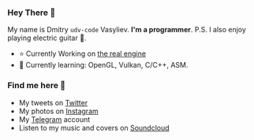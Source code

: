 ### Hey There :wave:
My name is Dmitry `udv-code` Vasyliev. **I'm a programmer**. <!-- LOL! -->
P.S. I also enjoy playing electric guitar :guitar:.
- :star: Currently Working on [the real engine](https://github.com/udv-code/real)
- :milky_way: Currently learning: OpenGL, Vulkan, C/C++, ASM.
### Find  me here :mag_right:
- My tweets on [Twitter](https://twitter.com/udvtweet)
- My photos on [Instagram](https://instagram.com/udvcode)
- My [Telegram](https://t.me/udvcode) account
- Listen to my music and covers on [Soundcloud](https://soundcloud.com/udvplay)
